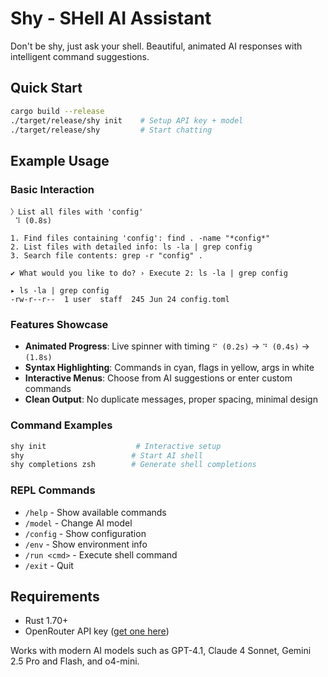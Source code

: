 # Shy - SHell AI Assistant

Don't be shy, just ask your shell. Beautiful, animated AI responses with intelligent command suggestions.

## Quick Start

```bash
cargo build --release
./target/release/shy init    # Setup API key + model
./target/release/shy         # Start chatting
```

## Example Usage

### Basic Interaction
```
〉List all files with 'config'
 ⠹ (0.8s)

1. Find files containing 'config': find . -name "*config*"
2. List files with detailed info: ls -la | grep config  
3. Search file contents: grep -r "config" .

✔ What would you like to do? › Execute 2: ls -la | grep config

▸ ls -la | grep config
-rw-r--r--  1 user  staff  245 Jun 24 config.toml
```

### Features Showcase
- **Animated Progress**: Live spinner with timing `⠋ (0.2s)` → `⠙ (0.4s)` → `(1.8s)`
- **Syntax Highlighting**: Commands in cyan, flags in yellow, args in white
- **Interactive Menus**: Choose from AI suggestions or enter custom commands
- **Clean Output**: No duplicate messages, proper spacing, minimal design

### Command Examples
```bash
shy init                    # Interactive setup
shy                        # Start AI shell
shy completions zsh        # Generate shell completions
```

### REPL Commands
- `/help` - Show available commands
- `/model` - Change AI model  
- `/config` - Show configuration
- `/env` - Show environment info
- `/run <cmd>` - Execute shell command
- `/exit` - Quit

## Requirements
- Rust 1.70+
- OpenRouter API key ([get one here](https://openrouter.ai/))

Works with modern AI models such as GPT-4.1, Claude 4 Sonnet, Gemini 2.5 Pro and Flash, and o4-mini.